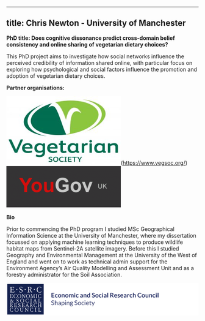 <!-- State the title for the webpage -->
---
title: Chris Newton - University of Manchester
---
<!-- Header for the webpage in bold -->
**PhD title: Does cognitive dissonance predict cross-domain belief consistency and online sharing of vegetarian dietary choices?**

This PhD project aims to investigate how social networks influence the perceived credibility of information shared online, with particular focus on exploring how psychological and social factors influence the promotion and adoption of vegetarian dietary choices. 


**Partner organisations:**

![VegSoc logo](https://raw.githubusercontent.com/ChrisDNewton/ChrisDNewton.github.io/master/VEG_SOC_MASTER_FULL_COL_RGB_-300x179.jpg)(https://www.vegsoc.org/)
![YouGov logo](https://raw.githubusercontent.com/ChrisDNewton/ChrisDNewton.github.io/master/yougov-uk-surveys-300x108.gif)

**Bio**

Prior to commencing the PhD program I studied MSc Geographical Information Science at the University of Manchester, where my dissertation focussed on applying machine learning techniques to produce wildlife habitat maps from Sentinel-2A satellite imagery. Before this I studied Geography and Environmental Management at the University of the West of England and went on to work as technical admin support for the Environment Agency’s Air Quality Modelling and Assessment Unit and as a forestry administrator for the Soil Association.

![ESRC logo](https://raw.githubusercontent.com/ChrisDNewton/ChrisDNewton.github.io/master/logo.png)

